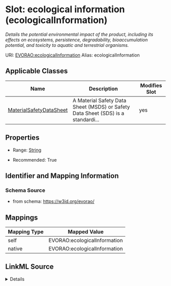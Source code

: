 

# Slot: ecological information (ecologicalInformation) 


_Details the potential environmental impact of the product, including its effects on ecosystems, persistence, degradability, bioaccumulation potential, and toxicity to aquatic and terrestrial organisms._





URI: [EVORAO:ecologicalInformation](https://w3id.org/evorao/ecologicalInformation)
Alias: ecologicalInformation

<!-- no inheritance hierarchy -->





## Applicable Classes

| Name | Description | Modifies Slot |
| --- | --- | --- |
| [MaterialSafetyDataSheet](MaterialSafetyDataSheet.md) | A Material Safety Data Sheet (MSDS) or Safety Data Sheet (SDS) is a standardi... |  yes  |







## Properties

* Range: [String](String.md)

* Recommended: True





## Identifier and Mapping Information







### Schema Source


* from schema: https://w3id.org/evorao/




## Mappings

| Mapping Type | Mapped Value |
| ---  | ---  |
| self | EVORAO:ecologicalInformation |
| native | EVORAO:ecologicalInformation |




## LinkML Source

<details>
```yaml
name: ecologicalInformation
description: Details the potential environmental impact of the product, including
  its effects on ecosystems, persistence, degradability, bioaccumulation potential,
  and toxicity to aquatic and terrestrial organisms.
title: ecological information
from_schema: https://w3id.org/evorao/
rank: 1000
alias: ecologicalInformation
domain_of:
- MaterialSafetyDataSheet
range: string
required: false
recommended: true
multivalued: false

```
</details>